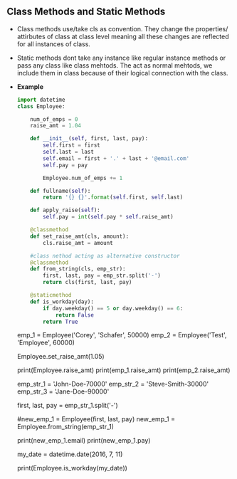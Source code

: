 ## Class Methods and Static Methods

* Class methods use/take cls as convention. They change the properties/ attirbutes of class at class level meaning all these changes are reflected for all instances of class.

* Static methods dont take any instance like regular instance methods or pass any class like class mehtods. The act as normal mehtods, we include them in class because of their logical connection with the class.

* **Example**
  
  ```python
  import datetime
  class Employee:
  
      num_of_emps = 0
      raise_amt = 1.04
  
      def __init__(self, first, last, pay):
          self.first = first
          self.last = last
          self.email = first + '.' + last + '@email.com'
          self.pay = pay
  
          Employee.num_of_emps += 1
  
      def fullname(self):
          return '{} {}'.format(self.first, self.last)
  
      def apply_raise(self):
          self.pay = int(self.pay * self.raise_amt)
  
      @classmethod
      def set_raise_amt(cls, amount):
          cls.raise_amt = amount
  
      #class nethod acting as alternative constructor
      @classmethod
      def from_string(cls, emp_str):
          first, last, pay = emp_str.split('-')
          return cls(first, last, pay)
  
      @staticmethod
      def is_workday(day):
          if day.weekday() == 5 or day.weekday() == 6:
              return False
          return True
  ```
  
  emp_1 = Employee('Corey', 'Schafer', 50000)
  emp_2 = Employee('Test', 'Employee', 60000)
  
  Employee.set_raise_amt(1.05)
  
  print(Employee.raise_amt)
  print(emp_1.raise_amt)
  print(emp_2.raise_amt)
  
  emp_str_1 = 'John-Doe-70000'
  emp_str_2 = 'Steve-Smith-30000'
  emp_str_3 = 'Jane-Doe-90000'
  
  first, last, pay = emp_str_1.split('-')
  
  #new_emp_1 = Employee(first, last, pay)
  new_emp_1 = Employee.from_string(emp_str_1)
  
  print(new_emp_1.email)
  print(new_emp_1.pay)
  
  my_date = datetime.date(2016, 7, 11)
  
  print(Employee.is_workday(my_date))

```

```
